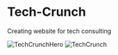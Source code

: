 # Tech-Crunch
Creating website for tech consulting

![TechCrunchHero](https://drive.google.com/u/0/uc?id=1qywN1fJ6KkTqkPAdEV3x7fWUxd26BqOr&export=download)
![TechCrunch](https://drive.google.com/u/0/uc?id=1Y_y5O91LlMB0JryyP8_vWaq3SDS7QJuM&export=download)
